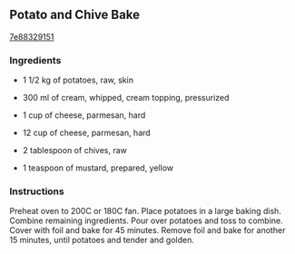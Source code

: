 ## Potato and Chive Bake

[7e88329151](http://www.food.com/recipe/potato-and-chive-bake-423798)

### Ingredients

 - 1 1/2 kg of potatoes, raw, skin

 - 300 ml of cream, whipped, cream topping, pressurized

 - 1 cup of cheese, parmesan, hard

 - 12 cup of cheese, parmesan, hard

 - 2 tablespoon of chives, raw

 - 1 teaspoon of mustard, prepared, yellow

### Instructions

Preheat oven to 200C or 180C fan. Place potatoes in a large baking dish. Combine remaining ingredients. Pour over potatoes and toss to combine. Cover with foil and bake for 45 minutes. Remove foil and bake for another 15 minutes, until potatoes and tender and golden.